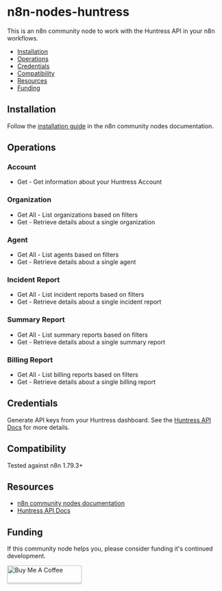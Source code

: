 # n8n-nodes-huntress

This is an n8n community node to work with the Huntress API in your n8n workflows.

- [Installation](#installation)
- [Operations](#operations)
- [Credentials](#credentials)
- [Compatibility](#compatibility)
- [Resources](#resources)
- [Funding](#funding)

## Installation

Follow the [installation guide](https://docs.n8n.io/integrations/community-nodes/installation/) in the n8n community nodes documentation.

## Operations

### Account

* Get - Get information about your Huntress Account

### Organization

* Get All - List organizations based on filters
* Get - Retrieve details about a single organization

### Agent

* Get All - List agents based on filters
* Get - Retrieve details about a single agent

### Incident Report

* Get All - List incident reports based on filters
* Get - Retrieve details about a single incident report
 
### Summary Report

* Get All - List summary reports based on filters
* Get - Retrieve details about a single summary report

### Billing Report

* Get All - List billing reports based on filters
* Get - Retrieve details about a single billing report

## Credentials

Generate API keys from your Huntress dashboard. See the [Huntress API Docs](https://api.huntress.io/docs) for more details.

## Compatibility

Tested against n8n 1.79.3+

## Resources

* [n8n community nodes documentation](https://docs.n8n.io/integrations/community-nodes/)
* [Huntress API Docs](https://api.huntress.io/docs)

## Funding

If this community node helps you, please consider funding it's continued development.

<a href="https://www.buymeacoffee.com/davejlong" target="_blank"><img src="https://www.buymeacoffee.com/assets/img/custom_images/orange_img.png" alt="Buy Me A Coffee" style="height: 41px !important;width: 174px !important;box-shadow: 0px 3px 2px 0px rgba(190, 190, 190, 0.5) !important;-webkit-box-shadow: 0px 3px 2px 0px rgba(190, 190, 190, 0.5) !important;" ></a>
